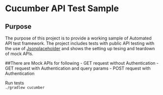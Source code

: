 # Cucumber API Test Sample

## Purpose
The purpose of this project is to provide a working sample of Automated API test framework. The project includes tests with public API testing with the use of [Jsonplaceholder](https://jsonplaceholder.typicode.com/) and shows the setting up tesing and teardown of mock APIs.

##There are Mock APIs for following
    - GET request without Authentication
    - GET request with Authentication and query params
    - POST request with Authentication


Run tests  
`./gradlew cucumber`
